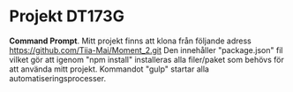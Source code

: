 # Projekt DT173G


**Command Prompt**.
Mitt projekt finns att klona från följande adress <https://github.com/Tiia-Mai/Moment_2.git> Den innehåller "package.json" fil vilket gör att igenom "npm install" installeras alla filer/paket som behövs för att använda mitt projekt. Kommandot "gulp" startar alla automatiseringsprocesser.